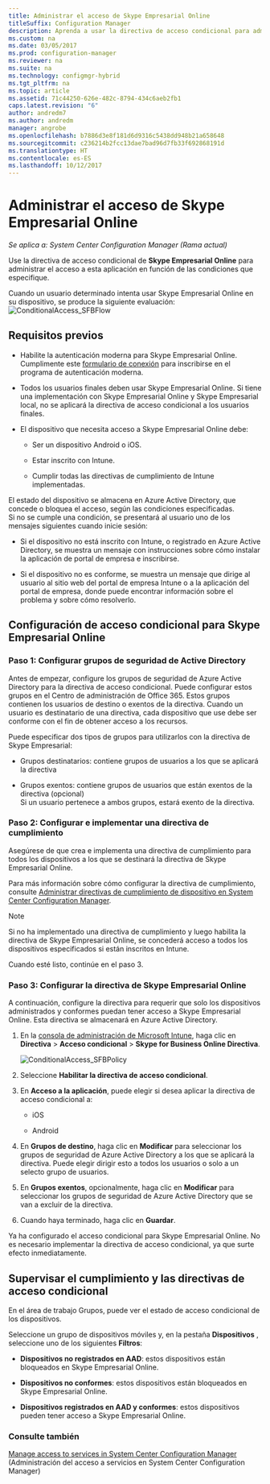 ```yaml
---
title: Administrar el acceso de Skype Empresarial Online
titleSuffix: Configuration Manager
description: Aprenda a usar la directiva de acceso condicional para administrar el acceso a Skype Empresarial Online.
ms.custom: na
ms.date: 03/05/2017
ms.prod: configuration-manager
ms.reviewer: na
ms.suite: na
ms.technology: configmgr-hybrid
ms.tgt_pltfrm: na
ms.topic: article
ms.assetid: 71c44250-626e-482c-8794-434c6aeb2fb1
caps.latest.revision: "6"
author: andredm7
ms.author: andredm
manager: angrobe
ms.openlocfilehash: b7886d3e8f181d6d9316c5438dd948b21a658648
ms.sourcegitcommit: c236214b2fcc13dae7bad96d7fb33f692868191d
ms.translationtype: HT
ms.contentlocale: es-ES
ms.lasthandoff: 10/12/2017
---
```

# <a name="manage-skype-for-business-online-access"></a>Administrar el acceso de Skype Empresarial Online

*Se aplica a: System Center Configuration Manager (Rama actual)*


Use la directiva de acceso condicional de  **Skype Empresarial Online** para administrar el acceso a esta aplicación en función de las condiciones que especifique.  


 Cuando un usuario determinado intenta usar Skype Empresarial Online en su dispositivo, se produce la siguiente evaluación:![ConditionalAccess&#95;SFBFlow](media/ConditionalAccess_SFBFlow.png)  

## <a name="prerequisites"></a>Requisitos previos  

-   Habilite la autenticación moderna para Skype Empresarial Online. Cumplimente este [formulario de conexión](https://connect.microsoft.com/office/Survey/NominationSurvey.aspx?SurveyID=17299&ProgramID=8715) para inscribirse en el programa de autenticación moderna.  

-   Todos los usuarios finales deben usar Skype Empresarial Online. Si tiene una implementación con Skype Empresarial Online y Skype Empresarial local, no se aplicará la directiva de acceso condicional a los usuarios finales.  

-   El dispositivo que necesita acceso a Skype Empresarial Online debe:  

    -   Ser un dispositivo Android o iOS.  

    -   Estar inscrito con Intune.  

    -   Cumplir todas las directivas de cumplimiento de Intune implementadas.  

 El estado del dispositivo se almacena en Azure Active Directory, que concede o bloquea el acceso, según las condiciones especificadas.  
Si no se cumple una condición, se presentará al usuario uno de los mensajes siguientes cuando inicie sesión:  

-   Si el dispositivo no está inscrito con Intune, o registrado en Azure Active Directory, se muestra un mensaje con instrucciones sobre cómo instalar la aplicación de portal de empresa e inscribirse.  

-   Si el dispositivo no es conforme, se muestra un mensaje que dirige al usuario al sitio web del portal de empresa Intune o a la aplicación del portal de empresa, donde puede encontrar información sobre el problema y sobre cómo resolverlo.  

## <a name="configure-conditional-access-for-skype-for-business-online"></a>Configuración de acceso condicional para Skype Empresarial Online  

### <a name="step-1-configure-active-directory-security-groups"></a>Paso 1: Configurar grupos de seguridad de Active Directory  
 Antes de empezar, configure los grupos de seguridad de Azure Active Directory para la directiva de acceso condicional. Puede configurar estos grupos en el Centro de administración de Office 365. Estos grupos contienen los usuarios de destino o exentos de la directiva. Cuando un usuario es destinatario de una directiva, cada dispositivo que use debe ser conforme con el fin de obtener acceso a los recursos.  

 Puede especificar dos tipos de grupos para utilizarlos con la directiva de Skype Empresarial:  

-   Grupos destinatarios: contiene grupos de usuarios a los que se aplicará la directiva  

-   Grupos exentos: contiene grupos de usuarios que están exentos de la directiva (opcional)  
    Si un usuario pertenece a ambos grupos, estará exento de la directiva.  

### <a name="step-2-configure-and-deploy-a-compliance-policy"></a>Paso 2: Configurar e implementar una directiva de cumplimiento  
 Asegúrese de que crea e implementa una directiva de cumplimiento para todos los dispositivos a los que se destinará la directiva de Skype Empresarial Online.  

 Para más información sobre cómo configurar la directiva de cumplimiento, consulte [Administrar directivas de cumplimiento de dispositivo en System Center Configuration Manager](../../protect/deploy-use/device-compliance-policies.md).  

> [!NOTE]  
>  Si no ha implementado una directiva de cumplimiento y luego habilita la directiva de Skype Empresarial Online, se concederá acceso a todos los dispositivos especificados si están inscritos en Intune.  

 Cuando esté listo, continúe en el paso 3.  

### <a name="step-3-configure-the-skype-for-business-online-policy"></a>Paso 3: Configurar la directiva de Skype Empresarial Online  
 A continuación, configure la directiva para requerir que solo los dispositivos administrados y conformes puedan tener acceso a Skype Empresarial Online. Esta directiva se almacenará en Azure Active Directory.  

1.  En la [consola de administración de Microsoft Intune](https://manage.microsoft.com), haga clic en **Directiva** > **Acceso condicional** > **Skype for Business Online Directiva**.  

     ![ConditionalAccess&#95;SFBPolicy](media/ConditionalAccess_SFBPolicy.png)  

2.  Seleccione **Habilitar la directiva de acceso condicional**.  

3.  En **Acceso a la aplicación**, puede elegir si desea aplicar la directiva de acceso condicional a:  

    -   iOS  

    -   Android  

4.  En **Grupos de destino**, haga clic en **Modificar** para seleccionar los grupos de seguridad de Azure Active Directory a los que se aplicará la directiva. Puede elegir dirigir esto a todos los usuarios o solo a un selecto grupo de usuarios.  

5.  En **Grupos exentos**, opcionalmente, haga clic en **Modificar** para seleccionar los grupos de seguridad de Azure Active Directory que se van a excluir de la directiva.  

6.  Cuando haya terminado, haga clic en **Guardar**.  

 Ya ha configurado el acceso condicional para Skype Empresarial Online. No es necesario implementar la directiva de acceso condicional, ya que surte efecto inmediatamente.  

## <a name="monitor-the-compliance-and-conditional-access-policies"></a>Supervisar el cumplimiento y las directivas de acceso condicional  
 En el área de trabajo Grupos, puede ver el estado de acceso condicional de los dispositivos.  

 Seleccione un grupo de dispositivos móviles y, en la pestaña **Dispositivos** , seleccione uno de los siguientes **Filtros**:  

-   **Dispositivos no registrados en AAD**: estos dispositivos están bloqueados en Skype Empresarial Online.  

-   **Dispositivos no conformes**: estos dispositivos están bloqueados en Skype Empresarial Online.  

-   **Dispositivos registrados en AAD y conformes**: estos dispositivos pueden tener acceso a Skype Empresarial Online.  

### <a name="see-also"></a>Consulte también  

 [Manage access to services in System Center Configuration Manager](../../protect/deploy-use/device-compliance-policies.md) (Administración del acceso a servicios en System Center Configuration Manager)
